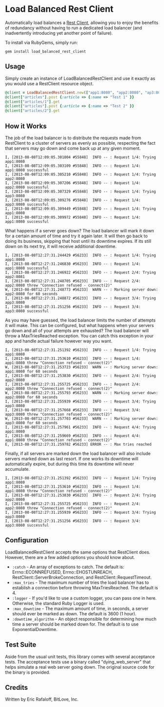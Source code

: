 Load Balanced Rest Client
======================

Automatically load balances a [Rest Client](https://github.com/rest-client/rest-client), allowing you to enjoy the benefits of redundancy without having to run a dedicated load balancer (and inadvertently introducing yet another point of failure).

To install via RubyGems, simply run:

```
gem install load_balanced_rest_client
```

Usage
-----

Simply create an instance of LoadBalancedRestClient and use it exactly as you would use a RestClient resource object.

```ruby
@client = LoadBalancedRestClient.new(["app1:8080", "app2:8080", "ap3:8080"])
@client["articles"].post {:article => {:name => "Test 1" }}
@client["articles/1"].get
@client["articles"].post {:article => {:name => "Test 2" }}
@client["articles/2"].get
```

How it Works
------------

The job of the load balancer is to distribute the requests made from RestClient to a cluster of servers as evenly as possible, respecting the fact that servers may go down and come back up at any given moment.

```log
I, [2013-08-08T12:09:05.301004 #55848]  INFO -- : Request 1/4: Trying app1:8080
I, [2013-08-08T12:09:05.303109 #55848]  INFO -- : Request 1/4: app1:8080 successful
I, [2013-08-08T12:09:05.305210 #55848]  INFO -- : Request 1/4: Trying app2:8080
I, [2013-08-08T12:09:05.307206 #55848]  INFO -- : Request 1/4: app2:8080 successful
I, [2013-08-08T12:09:05.307329 #55848]  INFO -- : Request 1/4: Trying app3:8080
I, [2013-08-08T12:09:05.309276 #55848]  INFO -- : Request 1/4: app3:8080 successful
I, [2013-08-08T12:09:05.309449 #55848]  INFO -- : Request 1/4: Trying app1:8080
I, [2013-08-08T12:09:05.309972 #55848]  INFO -- : Request 1/4: app1:8080 successful
```

What happens if a server goes down? The load balancer will mark it down for a certain amount of time and try it again later.
It will then go back to doing its business, skipping that host until its downtime expires. If its still down on its next try, it will receive additional downtime.

```log
I, [2013-08-08T12:27:31.244429 #56233]  INFO -- : Request 1/4: Trying app1:8080
I, [2013-08-08T12:27:31.246830 #56233]  INFO -- : Request 1/4: app1:8080 successful
I, [2013-08-08T12:27:31.246922 #56233]  INFO -- : Request 2/4: Trying app2:8081
I, [2013-08-08T12:27:31.248705 #56233]  INFO -- : Request 2/4: app2:8080 threw "Connection refused - connect(2)"
W, [2013-08-08T12:27:31.248773 #56233]  WARN -- : Marking server down: app2:8080 for 60 seconds
I, [2013-08-08T12:27:31.248872 #56233]  INFO -- : Request 3/4: Trying app3:8080
I, [2013-08-08T12:27:31.251256 #56233]  INFO -- : Request 3/4: app3:8080 successful
```

As you may have guessed, the load balancer limits the number of attempts it will make. This can be configured, but what happens when your servers go down and all of your attempts are exhausted?
The load balancer will throw a MaxTriesReached exception. You can catch this exception in your app and handle actual failure however way you want.

```log
I, [2013-08-08T12:27:31.251392 #56233]  INFO -- : Request 1/4: Trying app1:8080
I, [2013-08-08T12:27:31.253610 #56233]  INFO -- : Request 1/4: app1:8080 threw "Connection refused - connect(2)"
W, [2013-08-08T12:27:31.253723 #56233]  WARN -- : Marking server down: app1:8080 for 60 seconds
I, [2013-08-08T12:27:31.253830 #56233]  INFO -- : Request 2/4: Trying app2:8080
I, [2013-08-08T12:27:31.255725 #56233]  INFO -- : Request 2/4: app2:8080 threw "Connection refused - connect(2)"
W, [2013-08-08T12:27:31.255793 #56233]  WARN -- : Marking server down: app2:8080 for 60 seconds
I, [2013-08-08T12:27:31.255939 #56233]  INFO -- : Request 3/4: Trying app3:8080
I, [2013-08-08T12:27:31.257668 #56233]  INFO -- : Request 3/4: app3:8080 threw "Connection refused - connect(2)"
W, [2013-08-08T12:27:31.257703 #56233]  WARN -- : Marking server down: app3:8080 for 60 seconds
I, [2013-08-08T12:27:31.257961 #56233]  INFO -- : Request 4/4: Trying app1:8080
I, [2013-08-08T12:27:31.259669 #56233]  INFO -- : Request 4/4: app1:8080 threw "Connection refused - connect(2)"
E, [2013-08-08T12:27:31.259782 #56233] ERROR -- : Max tries reached
```

Finally, if all servers are marked down the load balancer will also include servers marked down as last resort. If one works its downtime will automatically expire, but during this time its downtime will never accumulate.

```log
I, [2013-08-08T12:27:31.251392 #56233]  INFO -- : Request 1/4: Trying app1:8080
I, [2013-08-08T12:27:31.253610 #56233]  INFO -- : Request 1/4: app1:8080 threw "Connection refused - connect(2)"
I, [2013-08-08T12:27:31.253830 #56233]  INFO -- : Request 2/4: Trying app2:8080
I, [2013-08-08T12:27:31.255725 #56233]  INFO -- : Request 2/4: app2:8080 threw "Connection refused - connect(2)"
I, [2013-08-08T12:27:31.255939 #56233]  INFO -- : Request 3/4: Trying app3:8080
I, [2013-08-08T12:27:31.251256 #56233]  INFO -- : Request 3/4: app3:8080 successful
```

Configuration
-------------

LoadBalancedRestClient accepts the same options that RestClient does. However, there are a few added options you should know about.

* `:catch` - An array of exceptions to catch. The default is: Errno::ECONNREFUSED, Errno::EHOSTUNREACH, RestClient::ServerBrokeConnection, and RestClient::RequestTimeout.
* `:max_tries` - The maximum number of tries the load balancer has to establish a connection before throwing MaxTriesReached. The default is 4.
* `:logger` - If you'd like to use a custom logger, you can pass one in here. Otherwise, the standard Ruby Logger is used.
* `:max_downtime` - The maximum amount of time, in seconds, a server should ever be marked as down. The default is 3600 (1 hour).
* `:downtime_algorithm` - An object responsible for determining how much time a server should be marked down for. The default is to use ExponentialDowntime.

Test Suite
----------

Aside from the usual unit tests, this library comes with several acceptance tests. The acceptance tests use a binary called "dying_web_server" that helps simulate a real web server going down. The original source code for the binary is provided.

Credits
-------

Written by Eric Rafaloff, BitLove, Inc.
